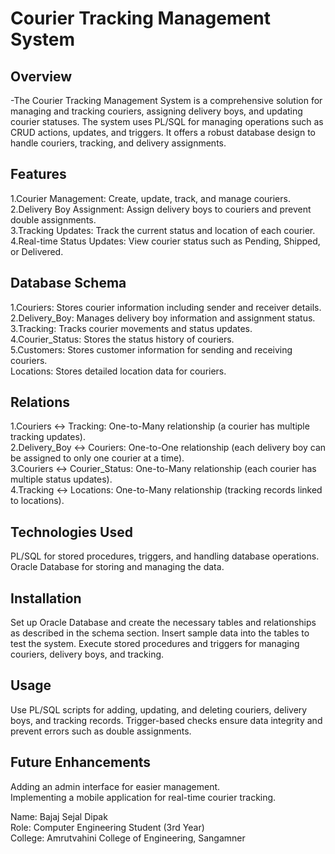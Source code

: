 
# Courier Tracking Management System
## Overview
-The Courier Tracking Management System is a comprehensive solution for managing and tracking couriers, assigning delivery boys, and updating courier statuses. The 
 system uses PL/SQL for managing operations such as CRUD actions, updates, and triggers. It offers a robust database design to handle couriers, tracking, and 
 delivery assignments.

## Features
1.Courier Management: Create, update, track, and manage couriers.<br />
2.Delivery Boy Assignment: Assign delivery boys to couriers and prevent double assignments.<br />
3.Tracking Updates: Track the current status and location of each courier.<br />
4.Real-time Status Updates: View courier status such as Pending, Shipped, or Delivered.<br />

## Database Schema
1.Couriers: Stores courier information including sender and receiver details.<br />
2.Delivery_Boy: Manages delivery boy information and assignment status.<br />
3.Tracking: Tracks courier movements and status updates.<br />
4.Courier_Status: Stores the status history of couriers.<br />
5.Customers: Stores customer information for sending and receiving couriers.<br />
Locations: Stores detailed location data for couriers.<br />

## Relations
1.Couriers ↔ Tracking: One-to-Many relationship (a courier has multiple tracking updates).<br />
2.Delivery_Boy ↔ Couriers: One-to-One relationship (each delivery boy can be assigned to only one courier at a time).<br />
3.Couriers ↔ Courier_Status: One-to-Many relationship (each courier has multiple status updates).<br />
4.Tracking ↔ Locations: One-to-Many relationship (tracking records linked to locations).<br />

## Technologies Used
PL/SQL for stored procedures, triggers, and handling database operations.
Oracle Database for storing and managing the data.

## Installation
Set up Oracle Database and create the necessary tables and relationships as described in the schema section.
Insert sample data into the tables to test the system.
Execute stored procedures and triggers for managing couriers, delivery boys, and tracking.

## Usage
Use PL/SQL scripts for adding, updating, and deleting couriers, delivery boys, and tracking records.
Trigger-based checks ensure data integrity and prevent errors such as double assignments.

## Future Enhancements
Adding an admin interface for easier management.<br />
Implementing a mobile application for real-time courier tracking.<br />

Name: Bajaj Sejal Dipak<br />
Role: Computer Engineering Student (3rd Year)<br />
College: Amrutvahini College of Engineering, Sangamner<br />
